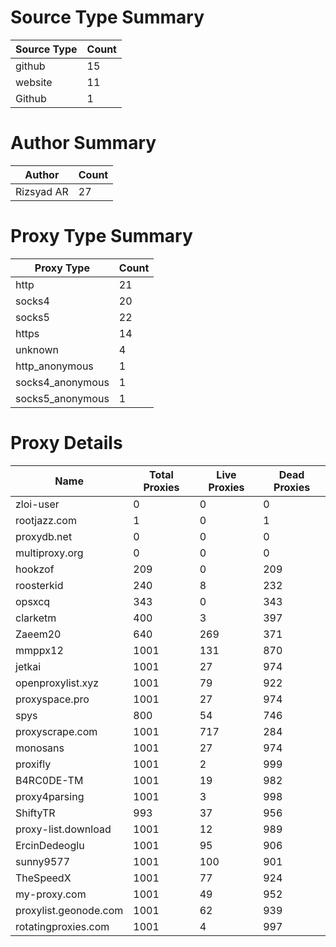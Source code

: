 # Source Type Summary

| Source Type | Count |
|-------------|-------|
| github | 15 |
| website | 11 |
| Github | 1 |


# Author Summary

| Author | Count |
|--------|-------|
| Rizsyad AR | 27 |


# Proxy Type Summary

| Proxy Type | Count |
|------------|-------|
| http | 21 |
| socks4 | 20 |
| socks5 | 22 |
| https | 14 |
| unknown | 4 |
| http_anonymous | 1 |
| socks4_anonymous | 1 |
| socks5_anonymous | 1 |


# Proxy Details

| Name | Total Proxies | Live Proxies | Dead Proxies |
|------|---------------|--------------|---------------|
| zloi-user | 0 | 0 | 0 |
| rootjazz.com | 1 | 0 | 1 |
| proxydb.net | 0 | 0 | 0 |
| multiproxy.org | 0 | 0 | 0 |
| hookzof | 209 | 0 | 209 |
| roosterkid | 240 | 8 | 232 |
| opsxcq | 343 | 0 | 343 |
| clarketm | 400 | 3 | 397 |
| Zaeem20 | 640 | 269 | 371 |
| mmppx12 | 1001 | 131 | 870 |
| jetkai | 1001 | 27 | 974 |
| openproxylist.xyz | 1001 | 79 | 922 |
| proxyspace.pro | 1001 | 27 | 974 |
| spys | 800 | 54 | 746 |
| proxyscrape.com | 1001 | 717 | 284 |
| monosans | 1001 | 27 | 974 |
| proxifly | 1001 | 2 | 999 |
| B4RC0DE-TM | 1001 | 19 | 982 |
| proxy4parsing | 1001 | 3 | 998 |
| ShiftyTR | 993 | 37 | 956 |
| proxy-list.download | 1001 | 12 | 989 |
| ErcinDedeoglu | 1001 | 95 | 906 |
| sunny9577 | 1001 | 100 | 901 |
| TheSpeedX | 1001 | 77 | 924 |
| my-proxy.com | 1001 | 49 | 952 |
| proxylist.geonode.com | 1001 | 62 | 939 |
| rotatingproxies.com | 1001 | 4 | 997 |
